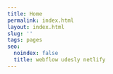 ```yaml
---
title: Home
permalink: index.html
layout: index.html
slug: ''
tags: pages
seo:
  noindex: false
  title: webflow udesly netlify
---
```



